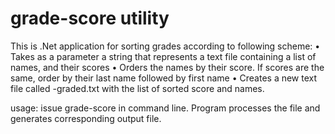 # grade-score utility
This is .Net application for sorting grades according to following scheme:
•	Takes as a parameter a string that represents a text file containing a list of names, and their scores
•	Orders the names by their score. If scores are the same, order by their last name followed by first name
•	Creates a new text file called <input-file-name>-graded.txt with the list of sorted score and names.

usage:
issue grade-score <input-file-name> in command line. Program processes the file and generates corresponding output file.
